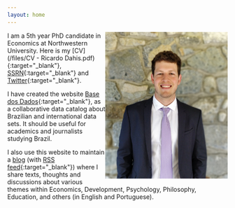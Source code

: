 ```yaml
---
layout: home
---
```


<img src="./files/pictures/profile.jpg" alt="profile" style="width: 280px;" align="right"  />

I am a 5th year PhD candidate in Economics at Northwestern University. Here is my [CV](/files/CV - Ricardo Dahis.pdf){:target="_blank"}, [SSRN](https://ssrn.com/author=2786164){:target="_blank"} and [Twitter](https://twitter.com/rdahis){:target="_blank"}.

I have created the website [Base dos Dados](www.basedosdados.org){:target="_blank"}, as a collaborative data catalog about Brazilian and international data sets. It should be useful for academics and journalists studying Brazil.

I also use this website to maintain a [blog](blog) (with [RSS feed](./feed.xml){:target="_blank"}) where I share texts, thoughts and discussions about various themes within Economics, Development, Psychology, Philosophy, Education, and others (in English and Portuguese).
